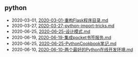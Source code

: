## python
* 2020-03-01, [2020-03-01-重构Flask程序目录.md](../posts/2020-03-01-重构Flask程序目录.md)
* 2020-03-27, [2020-03-27-python-import-tricks.md](../posts/2020-03-27-python-import-tricks.md)
* 2020-06-25, [2020-06-25-设计模式.md](../posts/2020-06-25-设计模式.md)
* 2020-06-19, [2020-06-19-集成pocket书签服务.md](../posts/2020-06-19-集成pocket书签服务.md)
* 2020-06-25, [2020-06-25-PythonCookbook笔记.md](../posts/2020-06-25-PythonCookbook笔记.md)
* 2020-06-10, [2020-06-10-两个最好的Python在线开发环境.md](../posts/2020-06-10-两个最好的Python在线开发环境.md)